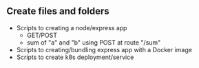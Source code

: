 ## Create files and folders

- Scripts to creating a node/express app
	- GET/POST
	- sum of "a" and "b" using POST at route "/sum"
- Scripts to creating/bundling express app with a Docker image
- Scripts to create k8s deployment/service